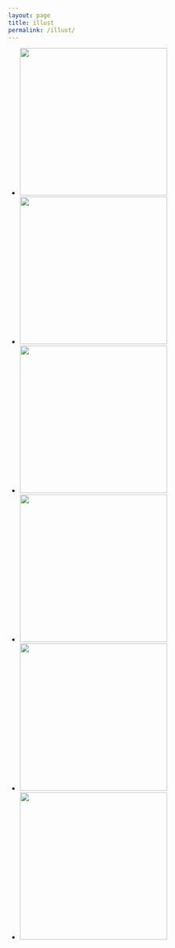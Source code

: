 ```yaml
---
layout: page
title: illust
permalink: /illust/
---
```


<!--
x434
<script type="text/javascript">$('#contents li').wookmark();</script>
<div id="contents">
    <ul id="tiles">
  <li><img src="{{ site.baseurl }}/images/illust1.jpg"></li>
  <li><img src="{{ site.baseurl }}/images/illust2.jpg"></li>
  <li><img src="{{ site.baseurl }}/images/illust3.jpg"></li>
  <li><img src="{{ site.baseurl }}/images/illust4.jpg"></li>
  <li><img src="{{ site.baseurl }}/images/illust5.jpg"></li>
  <li><img src="{{ site.baseurl }}/images/illust6.jpg"></li>
    </ul>
</div>
-->



<style>
ul.bxslider img {
   xwidth:400px;
   height:300px;
}
</style>
<div style="width:400px;">
<ul class="bxslider">
  <li><img src="{{ site.baseurl }}/images/illust1.jpg"></li>
  <li><img src="{{ site.baseurl }}/images/illust2.jpg"></li>
  <li><img src="{{ site.baseurl }}/images/illust3.jpg"></li>
  <li><img src="{{ site.baseurl }}/images/illust4.jpg"></li>
  <li><img src="{{ site.baseurl }}/images/illust5.jpg"></li>
  <li><img src="{{ site.baseurl }}/images/illust6.jpg"></li>
</ul>
</div>

<script>
$(document).ready(function(){
  $('.bxslider').bxSlider({
    auto: true,
    pause: 5200,
    speed: 800,
    mode: 'fade',
    pager:true,
  });
});
</script>

